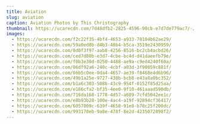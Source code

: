 ```yaml
---
title: Aviation
slug: aviation
caption: Aviation Photos by This Christography
thumbnail: https://ucarecdn.com/7d48dfb2-2825-4596-90cb-e7d7de779ac7/-/crop/5549x4024/0,0/-/preview/
images:
  - https://ucarecdn.com/f2c22f35-4bf4-4653-a933-70104b62ae29/
  - https://ucarecdn.com/59a0ed0b-d4b3-40b4-b5ca-3519e2430959/
  - https://ucarecdn.com/8d0f3f97-aab8-4256-8516-bc2cb4acbd26/
  - https://ucarecdn.com/ced7d80b-e3d7-4cbe-bc4d-d41daeefb79e/
  - https://ucarecdn.com/f0b3e30d-0250-4488-ae9a-c9ed4240f60a/
  - https://ucarecdn.com/06df92a6-240c-4cbf-a03d-3f90059c881f/
  - https://ucarecdn.com/66b5c0ee-0da4-4657-ae39-f8468e4d6b96/
  - https://ucarecdn.com/49b1a25e-9727-438b-bcb8-e43a8a0bc352/
  - https://ucarecdn.com/b1a6c303-508b-43c9-954f-0152f85d25aa/
  - https://ucarecdn.com/e166cfa2-bf35-4ee0-9f10-461aaad590db/
  - https://ucarecdn.com/716da168-1778-4d57-a689-7cfd5042ee1c/
  - https://ucarecdn.com/e8b93b28-100e-4ac4-a19f-92894cf36417/
  - https://ucarecdn.com/6057009c-639f-4658-91e8-b78c25f200dc/
  - https://ucarecdn.com/993170eb-9a8e-478f-8e2d-4235072898f2/
---
```

